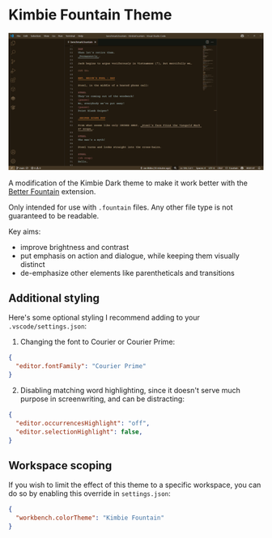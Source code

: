 # Kimbie Fountain Theme

![](https://github.com/swift502/KimbieFountain/raw/HEAD/images/preview.png)

A modification of the Kimbie Dark theme to make it work better with the [Better Fountain](https://marketplace.visualstudio.com/items?itemName=piersdeseilligny.betterfountain) extension.

Only intended for use with `.fountain` files. Any other file type is not guaranteed to be readable.

Key aims:

- improve brightness and contrast
- put emphasis on action and dialogue, while keeping them visually distinct
- de-emphasize other elements like parentheticals and transitions

## Additional styling

Here's some optional styling I recommend adding to your `.vscode/settings.json`:

1. Changing the font to Courier or Courier Prime:

```json
{
  "editor.fontFamily": "Courier Prime"
}
```

2. Disabling matching word highlighting, since it doesn't serve much purpose in screenwriting, and can be distracting:

```json
{
  "editor.occurrencesHighlight": "off",
  "editor.selectionHighlight": false,
}
```

## Workspace scoping

If you wish to limit the effect of this theme to a specific workspace, you can do so by enabling this override in `settings.json`:

```json
{
  "workbench.colorTheme": "Kimbie Fountain"
}
```

<!--

Setup:
  - npm install -g vsce
  - vsce login jan-blaha
  - vsce publish

Inspect textmate tokens:
  - F1 > Developer: Inspect Editor Tokens and Scopes

Extension admin: https://marketplace.visualstudio.com/manage/
Tokens: https://swift502.visualstudio.com/_usersSettings/tokens

-->
